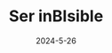 ---
title: Ser inBIsible
description: Reflexiones sobre los procesos de resignificación y la discirminación dentro de la Comunidad.
date: '2024-5-26'
categories:
  - sexualidad
  - orientacion
  - reflexiones
published: false
---